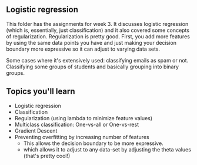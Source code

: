## Logistic regression

This folder has the assignments for week 3. It discusses logistic regression (which is, essentially, just classification) and it also covered some concepts of regularization. Regularization is pretty good. First, you add more features by using the same data points you have and just making your decision boundary more expressive so it can adjust to varying data sets. 

Some cases where it's extensively used: classifying emails as spam or not. Classifying some groups of students and basically grouping into binary groups. 

## Topics you'll learn
  - Logistic regression
  - Classification
  - Regularization (using lambda to minimize feature values)
  - Multiclass classification: One-vs-all or One-vs-rest
  - Gradient Descent 
  - Preventing overfitting by increasing number of features
    - This allows the decision boundary to be more expressive. 
    - which allows it to adjust to any data-set by adjusting the theta values (that's pretty cool!)
